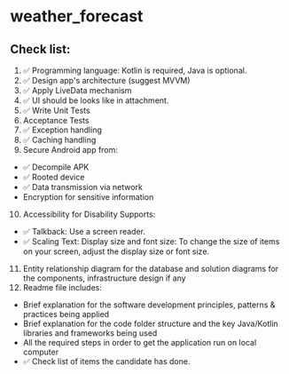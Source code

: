 # weather_forecast

## Check list:

1. ✅    Programming language: Kotlin is required, Java is optional. 
2. ✅    Design app's architecture (suggest MVVM)
3. ✅    Apply LiveData mechanism
4. ✅    UI should be looks like in attachment.
5. ✅    Write Unit Tests
6. Acceptance Tests
7. ✅    Exception handling
8. ✅    Caching handling
9. Secure Android app from:
* ✅ Decompile APK
* ✅ Rooted device
* ✅ Data transmission via network
* Encryption for sensitive information
10. Accessibility for Disability Supports:
* ✅ Talkback: Use a screen reader.
* ✅ Scaling Text: Display size and font size: To change the size of items on your screen, adjust the display size or font size.
11. Entity relationship diagram for the database and solution diagrams for the components, infrastructure design if any
12. Readme file includes:
* Brief explanation for the software development principles, patterns & practices being applied
* Brief explanation for the code folder structure and the key Java/Kotlin libraries and frameworks being used
* All the required steps in order to get the application run on local computer
* ✅ Check list of items the candidate has done.
